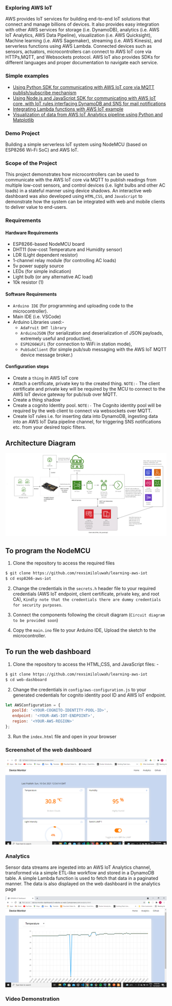 ### Exploring AWS IoT 
AWS provides IoT services for building end-to-end IoT solutions that connect and manage billions of devices. It also provides easy integration with other AWS services for storage (i.e. DynamoDB), analytics (i.e. AWS IoT Analytics, AWS Data Pipeline), visualization (i.e. AWS Quicksight), Machine learning (i.e. AWS Sagemaker), streaming (i.e. AWS Kinesis), and serverless functions using AWS Lambda. Connected devices such as sensors, actuators, microcontrollers can connect to AWS IoT core via HTTPs,MQTT, and Websockets protocol. AWS IoT also provides SDKs for different languages and proper documentation to navigate each service. 

### Simple examples
- [Using Python SDK for communicating with AWS IoT core via MQTT publish/subscribe mechanism](https://github.com/rexsimiloluwah/learning-aws-iot/python-aws-iot)
- [Using Node.js and JavaScript SDK for communicating with AWS IoT core, with IoT rules interfacing DynamoDB and SNS for mail notifications](https://github.com/rexsimiloluwah/learning-aws-iot/nodejs-aws-iot)
- [Integrating Lambda functions with AWS IoT example](https://github.com/rexsimiloluwah/learning-aws-iot/lambda-nodejs-example)
- [Visualization of data from AWS IoT Analytics pipeline using Python and Matplotlib](https://github.com/rexsimiloluwah/learning-aws-iot/aws-iot-analytics.py)

### Demo Project
Building a simple serverless IoT system using NodeMCU (based on ESP8266 Wi-Fi SoC) and AWS IoT.

### Scope of the Project 
This project demonstrates how microcontrollers can be used to communicate with the AWS IoT core via MQTT to publish readings from multiple low-cost sensors, and control devices (i.e. light bulbs and other AC loads) in a stateful manner using device shadows. An interactive web dashboard was also developed using `HTML`,`CSS`, and `JavaScript` to demonstrate how the system can be integrated with web and mobile clients to deliver value to end-users. 

### Requirements 
#### Hardware Requirements 
- ESP8266-based NodeMCU board
- DHT11 (low-cost Temperature and Humidity sensor)
- LDR (Light dependent resistor)
- 1-channel relay module (for controlling AC loads)
- 5v power supply source 
- LEDs (for simple indication)
- Light bulb (or any alternative AC load) 
- 10k resistor (1)

#### Software Requirements 
- `Arduino IDE` (for programming and uploading code to the microcontroller). 
- Main IDE (i.e. VSCode)
- Arduino Libraries used:- 
  - `AdaFruit DHT library`
  - `ArduinoJSON` (for serialization and deserialization of JSON payloads, extremely useful and productive),
  - `ESP8266WiFi` (for connection to WiFi in station mode),
  - `PubSubClient` (for simple pub/sub messaging with the AWS IoT MQTT device message broker.)

#### Configuration steps 
- Create a `thing` in AWS IoT core 
- Attach a certificate, private key to the created thing. `NOTE:-` The client certificate and private key will be required by the MCU to connect to the AWS IoT device gateway for pub/sub over MQTT.
- Create a thing shadow 
- Create a cognito Identity pool. `NOTE:-` The Cognito identity pool will be required by the web client to connect via websockets over MQTT.
- Create IoT rules i.e. for inserting data into DynamoDB, ingesting data into an AWS IoT Data pipeline channel, for triggering SNS notifications etc. from your desired topic filters.

## Architecture Diagram 
<img src="images/esp8266-iot-architecture.png" alt="Architecture">

## To program the NodeMCU 
1. Clone the repository to access the required files 
```bash
$ git clone https://github.com/rexsimiloluwah/learning-aws-iot
$ cd esp8266-aws-iot
```

2. Change the credentials in the `secrets.h` header file to your required credentials (AWS IoT endpoint, client certificate, private key, and root CA), `Kindly note that the credentials there are dummy credentials for security purposes`.

3. Connect the components following the circuit diagram (`Circuit diagram to be provided soon`)

4. Copy the `main.ino` file to your Arduino IDE, Upload the sketch to the microcontroller.

## To run the web dashboard 
1. Clone the repository to access the HTML,CSS, and JavaScript files: -
```bash
$ git clone https://github.com/rexsimiloluwah/learning-aws-iot
$ cd web-dashboard
```
2. Change the credentials in `config/aws-configuration.js` to your generated credentials for cognito identity pool ID and AWS IoT endpoint.

```javascript
let AWSConfiguration = {
   poolId: '<YOUR-COGNITO-IDENTITY-POOL-ID>',
   endpoint: '<YOUR-AWS-IOT-ENDPOINT>',
   region: '<YOUR-AWS-REGION>'
};
```

3. Run the `index.html` file and open in your browser 

### Screenshot of the web dashboard 
<img src="images/web-dashboard.png" alt="Web dashboard">

### Analytics 
Sensor data streams are ingested into an AWS IoT Analytics channel, transformed via a simple ETL-like workflow and stored in a DynamoDB table. A simple Lambda function is used to fetch that data in a paginated manner. The data is also displayed on the web dashboard in the analytics page 

<img src="images/analytics.png" alt="Web dashboard">

### Video Demonstration
